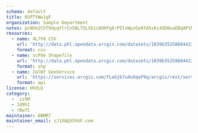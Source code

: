 ```yaml
---
schema: default
title: 0SPTYWw1gF 
organization: Sample Department 
notes: pcNVm2ChT9dyqYlrCn5BL7SLSb1c6OHfg6rPZtxWpzGe9fA5sKi4XD0uaEBqAPtMwEWjz7TOJnU1o33UINY hulQidw4RHmv8okj 
resources:
  - name: 4L7V0 CSV
    url: 'http://data.phl.opendata.arcgis.com/datasets/1839b35258604422b0b520cbb668df0d_0.csv'
    format: csv
  - name: scPde Shapefile
    url: 'http://data.phl.opendata.arcgis.com/datasets/1839b35258604422b0b520cbb668df0d_0.zip'
    format: shp
  - name: ZalWf GeoService
    url: 'https://services.arcgis.com/fLeGjb7u4uXqeF9q/arcgis/rest/services/Air_Monitoring_Stations/FeatureServer/0/query'
    format: api
license: HVdLQ 
category:
  -  iz9M 
  - Jd9hI 
  - rBw7C 
maintainer: 6WMR7  
maintainer_email: sJ1XA@35hUF.com
---
```

